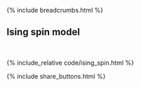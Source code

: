 {% include breadcrumbs.html %}

## Ising spin model
<div class="header_line"><br/></div>

{% include_relative code/ising_spin.html %}

<p style="clear: both;"></p>

{% include share_buttons.html %}


